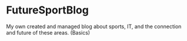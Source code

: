 # FutureSportBlog
My own created and managed blog about sports, IT, and the connection and future of these areas. 
(Basics)
